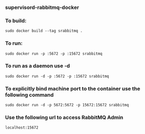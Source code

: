 ### supervisord-rabbitmq-docker



### To build:

    sudo docker build --tag srabbitmq .

### To run:

    sudo docker run -p :5672 -p :15672 srabbitmq
    
### To run as a daemon use -d
    sudo docker run -d -p :5672 -p :15672 srabbitmq
    
### To explicitly bind machine port to the container use the following command
    sudo docker run -d -p 5672:5672 -p 15672:15672 srabbitmq

### Use the following url to access RabbitMQ Admin
    localhost:15672
